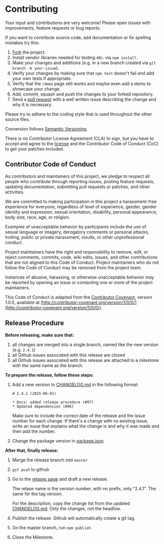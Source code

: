 # Contributing

Your input and contributions are very welcome! Please open issues with improvements, feature requests or bug reports.

If you want to contribute source code, add documentation or fix spelling mistakes try this:

1. [Fork](http://help.github.com/forking/) the project.
1. Install vendor libraries needed for testing etc. via `npm install`.
1. Make your changes and additions (e.g. in a new branch created via ```git branch -b your-issue```).
1. Verify your changes by making sure that `npm test` doesn't fail and add your own tests if appropriate.
1. Verify that the `/demo` page still works and maybe even add a demo to showcase your change.
1. Add, commit, squash and push the changes to your forked repository.
1. Send a [pull request](http://help.github.com/pull-requests/) with a well written issue describing the change and why it is necessary.

Please try to adhere to the coding style that is used throughout the other source files.

Conversion follows [Semantic Versioning](http://semver.org/).

There is no Contributor License Agreement (CLA) to sign, but you have to accept and agree to the [license](LICENSE) and the Contributor Code of Conduct (CoC) to get your patches included.

## Contributor Code of Conduct

As contributors and maintainers of this project, we pledge to respect all people who contribute through reporting issues, posting feature requests, updating documentation, submitting pull requests or patches, and other activities.

We are committed to making participation in this project a harassment-free experience for everyone, regardless of level of experience, gender, gender identity and expression, sexual orientation, disability, personal appearance, body size, race, age, or religion.

Examples of unacceptable behavior by participants include the use of sexual language or imagery, derogatory comments or personal attacks, trolling, public or private harassment, insults, or other unprofessional conduct.

Project maintainers have the right and responsibility to remove, edit, or reject comments, commits, code, wiki edits, issues, and other contributions that are not aligned to this Code of Conduct. Project maintainers who do not follow the Code of Conduct may be removed from the project team.

Instances of abusive, harassing, or otherwise unacceptable behavior may be reported by opening an issue or contacting one or more of the project maintainers.

This Code of Conduct is adapted from the [Contributor Covenant](http://contributor-covenant.org), version 1.0.0, available at [http://contributor-covenant.org/version/1/0/0/](http://contributor-covenant.org/version/1/0/0/).

## Release Procedure

**Before releasing, make sure that:**

1. all changes are merged into a single branch, named like the new version (e.g. `2.4.1`)
1. all Github issues associated with this release are closed
1. all Github issues associated with this release are attached to a milestone with the same name as the branch.

**To prepare the release, follow these steps:**

1. Add a new version to [CHANGELOG.md](CHANGELOG.md) in the following format:

    ```
    # 2.4.1 (2015-06-01)

    * Docs: added release procedure (#97)
    * Updated dependencies (#96)
    ```

    Make sure to include the correct date of the release and the issue number for each change. If there's a change with
    no existing issue, write an issue that explains what the change is and why it was made and then add the number.

1. Change the package version in [package.json](package.json).

**After that, finally release:**

1. Merge the release branch into `master`
1. `git push` to github
1. Go to the [relases page](https://github.com/berlinonline/converjon/releases) and draft a new release.

    The relase name is the version number, with no prefix, only "2.4.1". The same for the tag version.

    For the description, copy the change list from the updated [CHANGELOG.md](CHANGELOG.md). Only the changes, not the
    headline.
1. Publish the release. Github will automatically create a git tag.
1. On the master branch, run `npm publish`.
1. Close the Milestone.
